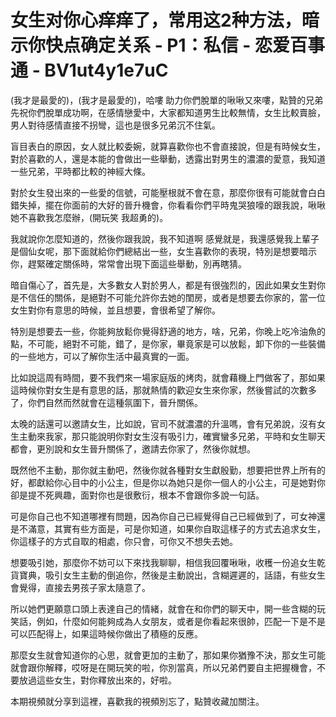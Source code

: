 # 女生对你心痒痒了，常用这2种方法，暗示你快点确定关系 - P1：私信 - 恋爱百事通 - BV1ut4y1e7uC

(我才是最愛的)，(我才是最愛的)，哈嘍 助力你們脫單的啾啾又來嘍，點贊的兄弟 先祝你們脫單成功啊，在感情戀愛中，大家都知道男生比較無情，女生比較賣臉，男人對待感情直接不拐彎，這也是很多兄弟沉不住氣。

盲目表白的原因，女人就比較委婉，就算喜歡你也不會直接說，但是有時候女生，對於喜歡的人，還是本能的會做出一些舉動，透露出對男生的濃濃的愛意，我知道一些兄弟，平時都比較的神經大條。

對於女生發出來的一些愛的信號，可能壓根就不會在意，那麼你很有可能就會白白錯失掉，擺在你面前的大好的晉升機會，你看看你們平時鬼哭狼嚎的跟我說，啾啾她不喜歡我怎麼辦，(開玩笑 我超勇的)。

我就說你怎麼知道的，然後你跟我說，我不知道啊 感覺就是，我還感覺我上輩子是個仙女呢，那下面就給你們總結出一些，女生喜歡你的表現，特別是想要暗示你，趕緊確定關係時，常常會出現下面這些舉動，別再瞎猜。

暗自傷心了，首先是，大多數女人對於男人，都是有很強烈的，因此如果女生對你是不信任的關係，是絕對不可能允許你去她的閨房，或者是想要去你家的，當一位女生對你有意思的時候，並且想要，會很希望了解你。

特別是想要去一些，你能夠放鬆你覺得舒適的地方，啥，兄弟，你晚上吃冷油魚的點，不可能，絕對不可能，錯了，是你家，畢竟家是可以放鬆，卸下你的一些裝備的一些地方，可以了解你生活中最真實的一面。

比如說這周有時間，要不我們來一場家庭版的烤肉，就會藉機上門做客了，那如果這時候你對女生是有意思的話，那就熱情的歡迎女生來你家，然後嘗試的次數多了，你們自然而然就會在這種氛圍下，晉升關係。

太晚的話還可以邀請女生，比如說，官司不就濃濃的升溫嗎，會有兄弟說，沒有女生主動來我家，那只能說明你對女生沒有吸引力，確實蠻多兄弟，平時和女生聊天都會，更別說和女生晉升關係了，邀請去你家了，然後你就想。

既然他不主動，那你就主動吧，然後你就各種對女生獻殷勤，想要把世界上所有的好，都獻給你心目中的小公主，但是你以為她只是你一個人的小公主，可是她對你卻是提不死興趣，面對你也是很敷衍，根本不會跟你多說一句話。

可是你自己也不知道哪裡有問題，因為你自己已經覺得自己已經做到了，可女神還是不滿意，其實有些方面是，可是你知道，如果你自取這樣子的方式去追求女生，你這樣子的方式自取的相處，你只會，可你又不想失去她。

想要吸引她，那麼你不妨可以下來找我聊聊，相信我回覆啾啾，收穫一份追女生乾貨寶典，吸引女生主動的倒追你，然後是主動說出，含糊遲遲的，話語，有些女生會覺得，直接去男孩子家太隨意了。

所以她們更願意口頭上表達自己的情緒，就會在和你們的聊天中，開一些含糊的玩笑話，例如，什麼如何能夠成為人女朋友，或者是你看起來很帥，匹配一下是不是可以匹配得上，如果這時候你做出了積極的反應。

那麼女生就會知道你的心思，就會更加的主動了，那如果你猶豫不決，那女生可能就會跟你解釋，哎呀是在開玩笑的啦，你別當真，所以兄弟們要自主把握機會，不要放過這些女生，對你釋放出來的，好啦。

本期視頻就分享到這裡，喜歡我的視頻別忘了，點贊收藏加關注。